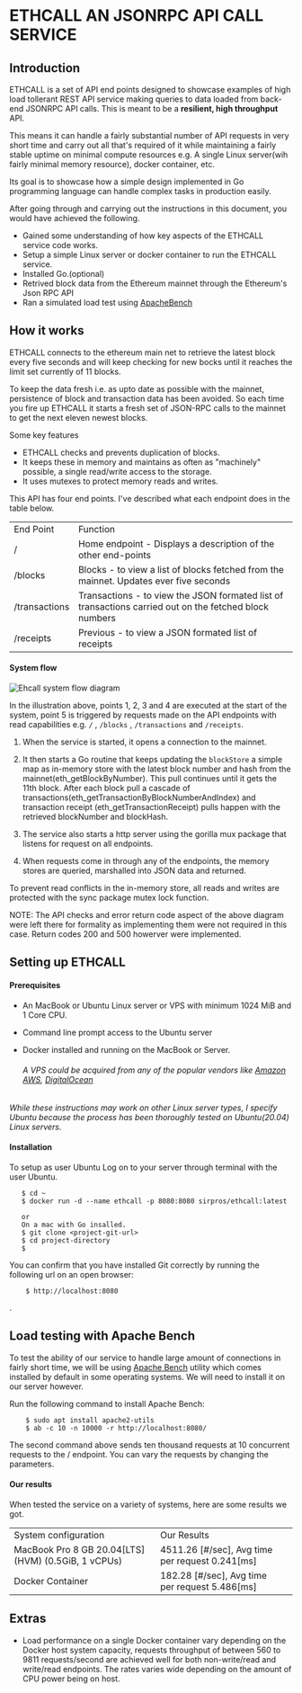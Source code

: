 # ETHCALL AN JSONRPC API CALL SERVICE 

## Introduction
ETHCALL is a set of API end points designed to showcase examples of high load tollerant REST API service making queries to data loaded from back-end JSONRPC API calls. This is meant to be a **resilient, high throughput** API.

This means it can handle a fairly substantial number of API requests in very short time and carry out all that's required of it while maintaining a fairly stable uptime on minimal compute resources e.g. A single Linux server(wih fairly minimal memory resource), docker container, etc.

Its goal is to showcase how a simple design implemented in Go programming language can handle complex tasks in production easily.

After going through and carrying out the instructions in this document, you would have achieved the following.
+ Gained some understanding of how key aspects of the ETHCALL service code works.
+ Setup a simple Linux server or docker container to run the ETHCALL service.
+ Installed Go.(optional)
+ Retrived block data from the Ethereum mainnet through the Ethereum's Json RPC API
+ Ran a simulated load test using [ApacheBench](https://httpd.apache.org/)


## How it works

ETHCALL connects to the ethereum main net to retrieve the latest block every five seconds and will keep checking for new bocks until it reaches the limit set currently of 11 blocks.

To keep the data fresh i.e. as upto date as possible with the mainnet, persistence of block and transaction data has been avoided. So each time you fire up ETHCALL it starts a fresh set of JSON-RPC calls to the mainnet to get the next eleven newest blocks.

Some key features

 - ETHCALL checks and prevents duplication of blocks.
 - It keeps these in memory and maintains as often as "machinely" possible, a single read/write access to the storage.
 - It uses mutexes to protect memory reads and writes.
 



This API has four end points. I've described what each endpoint does in the table below.

<table> 
        <tr> <td> End Point </td><td> Function </td></tr>
        <tr> <td> / </td><td> Home endpoint - Displays a description of the other end-points </td></tr>
        <tr><td> /blocks </td><td> Blocks - to view a list of blocks fetched from the mainnet. Updates ever five seconds </td> </tr>
        <tr> <td> /transactions </td><td> Transactions - to view the JSON formated list of transactions carried out on the fetched block numbers </td></tr>
        <tr> <td> /receipts </td><td> Previous -  to view a JSON formated list of receipts </td></tr> 
</table>


#### System flow

![Ehcall system flow diagram](https://github.com/INFURA/INFRA-TEST-PROSPER-ONOGBERIE/blob/main/testshots/ethcallflow.png)



In the illustration above, points 1, 2, 3 and 4 are executed at the start of the system, point 5 is triggered by requests made on the API endpoints with read capabilities e.g. `/` , `/blocks` , `/transactions` and `/receipts`.

1. When the service is started, it opens a connection to the mainnet.
2. It then starts a Go routine that keeps updating the `blockStore` a simple map as in-memory store with the latest block number and hash from the mainnet(eth_getBlockByNumber). This pull continues until it gets the 11th block. After each block pull a cascade of transactions(eth_getTransactionByBlockNumberAndIndex) and transaction receipt (eth_getTransactionReceipt) pulls happen with the retrieved blockNumber and blockHash. 

3. The service also starts a http server using the gorilla mux package that listens for request on all endpoints.
4. When requests come in through any of the endpoints, the memory stores are queried, marshalled into JSON data and returned.

To prevent read conflicts in the in-memory store, all reads and writes are protected with the sync package mutex lock function.

NOTE: The API checks and error return code aspect of the above diagram were left there for formality as implementing them were not required in this case.
Return codes 200 and 500 howerver were implemented.



## Setting up ETHCALL

#### Prerequisites
+ An MacBook or Ubuntu Linux server or VPS with minimum 1024 MiB and 1 Core CPU.
+ Command line prompt access to the Ubuntu server
+ Docker installed and running on the MacBook or Server.

  ###### _A VPS could be acquired from any of the popular vendors like [Amazon AWS](https://aws.amazon.com), [DigitalOcean](https://digitalocean.com)_


_While these instructions may work on other Linux server types, I specify Ubuntu because the process has been thoroughly tested on Ubuntu(20.04) Linux servers._


#### Installation

To setup as user Ubuntu
Log on to your server through terminal with the user Ubuntu.


       $ cd ~
       $ docker run -d --name ethcall -p 8080:8080 sirpros/ethcall:latest

       or 
       On a mac with Go insalled.
       $ git clone <project-git-url>
       $ cd project-directory
       $ 

You can confirm that you have installed Git correctly by running the following url on an open browser:

        $ http://localhost:8080
. 

## Load testing with Apache Bench
To test the ability of our service to handle large amount of connections in fairly short time, we will be using [Apache Bench](https://httpd.apache.org/docs/2.4/programs/ab.html) utility which comes installed by default in some operating systems. 
We will need to install it on our server however.

Run the following command to install Apache Bench: 

        $ sudo apt install apache2-utils
        $ ab -c 10 -n 10000 -r http://localhost:8080/

The second command above sends ten thousand requests at 10 concurrent requests to the / endpoint.
You can vary the requests by changing the parameters.

#### Our results

When tested the service on a variety of systems, here are some results we got.

<table> 
        <tr><td> System configuration </td><td> Our Results </td><td>  </td>  </tr>
        <tr><td> MacBook Pro 8 GB 20.04[LTS](HVM) (0.5GiB, 1 vCPUs) </td><td> 4511.26 [#/sec], Avg time per request 0.241[ms] </td><td> </td>  </tr>
        <tr><td> Docker Container </td><td> 182.28 [#/sec], Avg time per request 5.486[ms] </td><td> </td>  </tr>
           
</table>


## Extras
  - Load performance on a single Docker container vary depending on the Docker host system capacity, requests throughput of between 560 to 9811 requests/second are achieved well for both non-write/read and write/read endpoints.
  The rates varies wide depending on the amount of CPU power being on host. 
